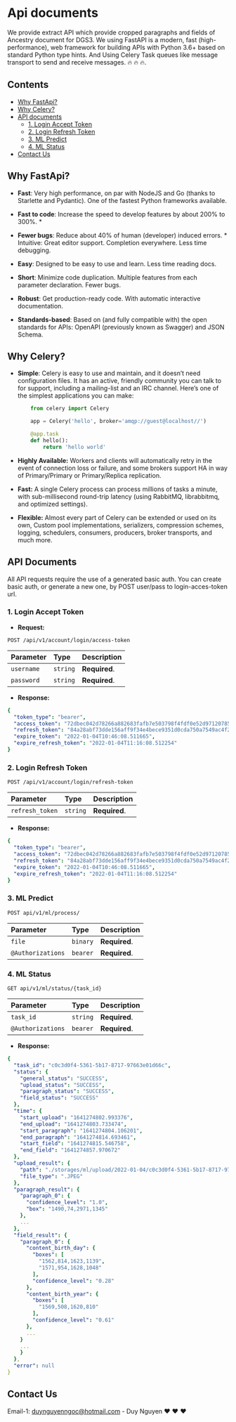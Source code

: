 # Api documents
We provide extract API which provide cropped paragraphs and fields of Ancestry document for DGS3.
We using FastAPI is a modern, fast (high-performance), web framework for building APIs with Python 3.6+ based on standard Python type hints. And Using Celery Task queues like message transport to send and receive messages. :fire: :fire: :fire:.

## Contents
- [Why FastApi?](#why-fastapi)
- [Why Celery?](#why-celery)
- [API documents](#api-documents-1)
   - [1. Login Accept Token](#1-login-accept-token)
   - [2. Login Refresh Token](#2-login-refresh-token)
   - [3. ML Predict](#3-ml-predict)
   - [4. ML Status](#4-ml-status)
- [Contact Us](#contact-us)

## Why FastApi?

- **Fast**: Very high performance, on par with NodeJS and Go (thanks to Starlette and Pydantic). One of the fastest Python frameworks available.

- **Fast to code**: Increase the speed to develop features by about 200% to 300%. *

- **Fewer bugs**: Reduce about 40% of human (developer) induced errors. *
Intuitive: Great editor support. Completion everywhere. Less time debugging.
- **Easy**: Designed to be easy to use and learn. Less time reading docs.
- **Short**: Minimize code duplication. Multiple features from each parameter declaration. Fewer bugs.
- **Robust**: Get production-ready code. With automatic interactive documentation.
- **Standards-based**: Based on (and fully compatible with) the open standards for APIs: OpenAPI (previously known as Swagger) and JSON Schema.

## Why Celery?
- **Simple**: Celery is easy to use and maintain, and it doesn’t need configuration files. It has an active, friendly community you can talk to for support, including a mailing-list and an IRC channel. Here’s one of the simplest applications you can make:
    ```python
        from celery import Celery

        app = Celery('hello', broker='amqp://guest@localhost//')

        @app.task
        def hello():
            return 'hello world'
    ```
- **Highly Available:** Workers and clients will automatically retry in the event of connection loss or failure, and some brokers support HA in way of Primary/Primary or Primary/Replica replication.

- **Fast:** A single Celery process can process millions of tasks a minute, with sub-millisecond round-trip latency (using RabbitMQ, librabbitmq, and optimized settings).

- **Flexible:** Almost every part of Celery can be extended or used on its own, Custom pool implementations, serializers, compression schemes, logging, schedulers, consumers, producers, broker transports, and much more.


## API Documents
All API requests require the use of a generated basic auth. You can create basic auth, or generate a new one, by POST user/pass to login-acces-token url.

### 1. Login Accept Token
- **Request:**
```http
POST /api/v1/account/login/access-token
```

| Parameter | Type | Description |
| :--- | :--- | :--- |
| `username` | `string` | **Required**.|
| `password` | `string` | **Required**.|

- **Response:**
```yaml
{
  "token_type": "bearer",
  "access_token": "72dbec042d78266a882683fafb7e503798f4fdf0e52d97120785672...",
  "refresh_token": "84a28abf73dde156aff9f34e4bece9351d0cda750a7549ac4f29a3...",
  "expire_token": "2022-01-04T10:46:08.511665",
  "expire_refresh_token": "2022-01-04T11:16:08.512254"
}
```

### 2. Login Refresh Token
```http
POST /api/v1/account/login/refresh-token
```

| Parameter | Type | Description |
| :--- | :--- | :--- |
| `refresh_token` | `string` | **Required**.|

- **Response:**
```yaml
{
  "token_type": "bearer",
  "access_token": "72dbec042d78266a882683fafb7e503798f4fdf0e52d97120785672...",
  "refresh_token": "84a28abf73dde156aff9f34e4bece9351d0cda750a7549ac4f29a3...",
  "expire_token": "2022-01-04T10:46:08.511665",
  "expire_refresh_token": "2022-01-04T11:16:08.512254"
}
```
### 3. ML Predict
```http
POST api/v1/ml/process/
```
<!-- |AUTHORIZATIONS:| **required**.| -->
| Parameter | Type | Description |
| :--- | :--- | :--- |
| `file` | `binary` | **Required**.|
| `@Authorizations` | `bearer` | **Required**.|


### 4. ML Status
```http
GET api/v1/ml/status/{task_id}
```
<!-- |AUTHORIZATIONS:| **required**.| -->
| Parameter | Type | Description |
| :--- | :--- | :--- |
| `task_id` | `string` | **Required**.|
| `@Authorizations` | `bearer` | **Required**.|

- **Response:**
```yaml
{
  "task_id": "c0c3d0f4-5361-5b17-8717-97663e01d66c",
  "status": {
    "general_status": "SUCCESS",
    "upload_status": "SUCCESS",
    "paragraph_status": "SUCCESS",
    "field_status": "SUCCESS"
  },
  "time": {
    "start_upload": "1641274802.993376",
    "end_upload": "1641274803.733474",
    "start_paragraph": "1641274804.106201",
    "end_paragraph": "1641274814.693461",
    "start_field": "1641274815.546758",
    "end_field": "1641274857.970672"
  },
  "upload_result": {
    "path": "./storages/ml/upload/2022-01-04/c0c3d0f4-5361-5b17-8717-97663e01d66c.JPEG",
    "file_type": ".JPEG"
  },
  "paragraph_result": {
    "paragraph_0": {
      "confidence_level": "1.0",
      "box": "1490,74,2971,1345"
    },
    ...
  },
  "field_result": {
    "paragraph_0": {
      "content_birth_day": {
        "boxes": [
          "1562,814,1623,1139",
          "1571,954,1628,1048"
        ],
        "confidence_level": "0.28"
      },
      "content_birth_year": {
        "boxes": [
          "1569,508,1620,810"
        ],
        "confidence_level": "0.61"
      },
      ...
    }
    ...
    }
  },
  "error": null
}
```


## Contact Us
Email-1: duynguyenngoc@hotmail.com - Duy Nguyen :heart: :heart: :heart: 